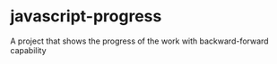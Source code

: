 # javascript-progress
A project that shows the progress of the work with backward-forward capability
